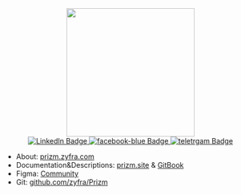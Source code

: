 <div id="header" align="center">
  <img src="https://media1.giphy.com/media/v1.Y2lkPTc5MGI3NjExand3eG8wMmVidjNrZmNoeWpwcDJlcmlkNW5hMTN4YTlpODc0bjc2aCZlcD12MV9pbnRlcm5hbF9naWZfYnlfaWQmY3Q9Zw/9tUN2jZS0mQkdR0AEl/giphy.gif" width="256"/>


<div id="badges">
  <a href="http://linkedin.com/in/alexandrmarkov">
    <img src="https://img.shields.io/badge/LinkedIn-blue?style=for-the-badge&logo=linkedin&logoColor=white" alt="LinkedIn Badge"/>
  </a>
  <a href="http://facebook.com/ifmalex">
    <img src="https://img.shields.io/badge/facebook-blue?style=for-the-badge&logo=facebook-red&logoColor=white" alt="facebook-blue Badge"/>
  </a>
  <a href="https://t.me/prizmdesign">
    <img src="https://img.shields.io/badge/teletrgam-blue?style=for-the-badge&logo=twitter&logoColor=white" alt="teletrgam Badge"/>
  </a>
</div>
</div>

- About: [prizm.zyfra.com](http://prizm.zyfra.com/)
- Documentation&Descriptions: [prizm.site](http://prizm.site/) & [GitBook](https://prizmds.gitbook.io/documentation)
- Figma: [Community](https://www.figma.com/community/file/1156311020501452261/prizm-omponent-base-5-0)
- Git: [github.com/zyfra/Prizm](https://github.com/zyfra/Prizm)


